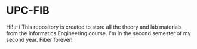 # UPC-FIB
Hi! :-)
This repository is created to store all the theory and lab materials from the Informatics Engineering course. I'm in the second semester of my second year.
Fiber forever! 

